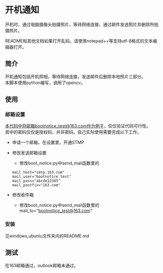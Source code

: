 # 开机通知
开机时，通过电脑摄像头拍摄照片，等待网络连接，通过邮件发送照片并删除所拍摄照片。

README和其他文档如果打开乱码。请使用notepad++等支持utf-8格式的文本编辑器打开。

## 简介
开机通知包括开机照相，等待网络连接，发送邮件后删除本地照片三部分。  
本脚本使用python编写，调用了opencv。

## 使用

### 邮箱设置
本代码中将邮箱bootnotice_test@163.com作为例子，仅仅验证代码可行性。  
其中的密码仅仅是授权码，并非密码。自己实际使用需要完成以下工作。

- 申请一个邮箱，在设置里，开通STMP
- 修改发送邮箱设置
    - 修改boot_notice.py中send_mail函数里的
    ```
    mail_host="smtp.163.com"
    mail_user="bootnotice_test"
    mail_pass="abcde12345"
    mail_postfix="163.com"
    ```
	
- 修改收件箱
    - 修改boot_notice.py中send_mail函数里的mail_to="bootnotice_test@163.com"

### 安装
见windows,ubuntu文件夹内的README.md

## 测试
在163邮箱通过，outlook邮箱未通过。
